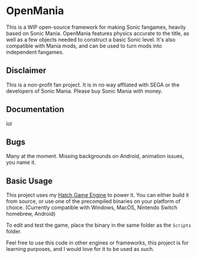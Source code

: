 # OpenMania
This is a WIP open-source framework for making Sonic fangames, heavily based on Sonic Mania. OpenMania features physics accurate to the title, as well as a few objects needed to construct a basic Sonic level. It's also compatible with Mania mods, and can be used to turn mods into independent fangames.

## Disclaimer
This is a non-profit fan project. It is in no way affliated with SEGA or the developers of Sonic Mania. Please buy Sonic Mania with money.

## Documentation
lol

## Bugs
Many at the moment. Missing backgrounds on Android, animation issues, you name it.

## Basic Usage
This project uses my [Hatch Game Engine](https://github.com/aknetk/HatchGameEngine) to power it. You can either build it from source, or use one of the precompiled binaries on your platform of choice.
(Currently compatible with Windows, MacOS, Nintendo Switch homebrew, Android)

To edit and test the game, place the binary in the same folder as the `Scripts` folder.

Feel free to use this code in other engines or frameworks, this project is for learning purposes, and I would love for it to be used as such.
